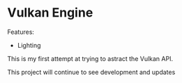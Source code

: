 # Vulkan Engine

Features:
  * Lighting
  
 
This is my first attempt at trying to astract the Vulkan API.

This project will continue to see development and updates 
